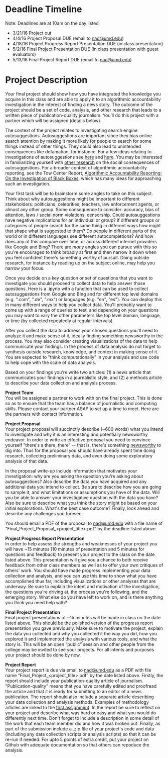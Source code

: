 # Deadline Timeline 
Note: Deadlines are at 10am on the day listed

* 3/21/16 Project out
* 4/4/16 Project Proposal DUE (email to nad@umd.edu)
* 4/18/16 Project Progress Report Presentation DUE (in class presentation)
* 5/2/16 Final Project Presentation DUE (in class presentation with guest evaluators)
* 5/13/16 Final Project Report DUE (email to nad@umd.edu)

# Project Description
Your final project should show how you have integrated the knowledge you acquire in this class and are able to apply it to an algorithmic accountability investigation in the interest of finding a news story. The outcome of the project should be a set of code, analysis, and other research that leads to a written piece of publication-quality journalism. You’ll do this project with a partner which will be assigned (details below). 

The context of the project relates to investigating search engine autosuggestions. Autosuggestions are important since they bias online search attention by making it more likely for people to search for some things instead of other things. They could also lead to unintended consequences like defamation, for instance. For a few ideas relating to investigations of autosuggestions see [here](http://www.slate.com/articles/technology/future_tense/2013/08/words_banned_from_bing_and_google_s_autocomplete_algorithms.html) and [here](http://towcenter.org/algorithmic-defamation-the-case-of-the-shameless-autocomplete/). You may be interested in familiarizing yourself with [other research](http://www.tandfonline.com/doi/abs/10.1080/17405904.2012.744320) on the social consequences of autosuggestions. For a broader context of algorithmic accountability reporting, see the Tow Center Report, [Algorithmic Accountability Reporting: On the Investigation of Black Boxes](http://www.nickdiakopoulos.com/wp-content/uploads/2011/07/Algorithmic-Accountability-Reporting_final.pdf), which has many ideas for approaching such an investigation. 

Your first task will be to brainstorm some angles to take on this subject. Think about why autosuggestions might be important to different stakeholders: politicians, celebrities, teachers, law enforcement agents, or almost any other group. Some consequence to consider: accuracy, bias of attention, laws / social norm violations, censorship. Could autosuggestions have negative implications for an individual or group? If different groups or categories of people search for the same thing in different ways how might that shape what is suggested to them? Do people in different parts of the world or in different languages see different autocompletions? And how does any of this compare over time, or across different internet providers like Google and Bing? There are *many* angles you can pursue with this so you're encouraged to think broadly at first and then narrow it down when you feel confident there's something worthy of pursuit. Doing outside research, for instance by reading up on the subject online, may help you narrow your focus. 

Once you decide on a key question or set of questions that you want to investigate you should proceed to collect data to help answer those questions. Here is a .ipynb with a function that can be used to collect autosuggestions from Google and Bing and for different top level domains (e.g. ".com", ".de", ".mx") or languages (e.g. "en", "es"). You can deploy this in many different ways to help you collect data. You'll probably want to come up with a range of queries to test, and depending on your questions you may want to vary the other parameters like top level domain, language, or time (by collected repeatedly at regular intervals). 

After you collect the data to address your chosen questions you'll need to analyze it and make sense of it, ideally finding something newsworthy in the process. You may also consider creating visualizations of the data to help communicate your findings. In the process of data analysis do not forget to synthesis outside research, knowledge, and context in making sense of it. You are expected to "think computationally" in your analysis and use code to help cope with the scale of data analysis. 

Based on your findings you're write two articles: (1) a news article that communicates your findings in a journalistic style, and (2) a methods article to describe your data collection and analysis process. 

**Project Team**   
You will be assigned a partner to work with on the final project. This is done so as to ensure that the team has a balance of journalistic and computing skills. Please contact your partner ASAP to set up a time to meet. Here are the partners with contact information.

**Project Proposal**  
Your project proposal will succinctly describe (~600 words) what you intend to investigate and why it is an interesting and potentially newsworthy endeavor. In order to write an effective proposal you need to convince yourself "there's a there, there" -- that is, there's something [newsworthy](http://www.mediacollege.com/journalism/news/newsworthy.html) to dig into. Thus for the proposal you should have already spent time doing research, collecting preliminary data, and even doing some exploratory analysis of that data. 

In the proposal write-up include information that motivates your investigation: why are you asking the question you're asking about autosuggestions? Also describe the data you have acquired and any additional data you intend to collect. Be sure to describe how you are going to sample it, and what limitations or assumptions you have of the data. Will you be able to answer your investigative question with the data you have? Also be sure to describe what you think the story might be based on your initial explorations. What's the best case outcome? Finally, look ahead and describe any challenges you foresee. 

You should email a PDF of the proposal to nad@umd.edu with a file name of "Final_Project_Proposal_\<project_title\>.pdf" by the deadline listed above. 

**Project Progress Report Presentation**  
In order to help assess the strengths and weaknesses of your project you will have ~15 minutes (10 minutes of presentation and 5 minutes for questions and feedback) to present your project to the class on the date listed above. This presentation will give you a chance to both receive feedback from other class members as well as to offer your own critiques of others' work. You should have made progress implementing your data collection and analysis, and you can use this time to show what you have accomplished thus far, including visualizations or other analyses that are underway. Be sure to explain the intent and motivation of the investigation, the questions you're driving at, the process you're following, and the emerging story. What else do you have left to work on, and is there anything you think you need help with? 

**Final Project Presentation**  
Final project presentations of ~15 minutes will be made in class on the date listed above. This should be the polished version of the progress report presentation you gave previously. Make sure to motivate the project, explain the data you collected and why you collected it the way you did, how you explored it and implemented the analysis with various tools, and what the story is. This will be an open “public” session and other people from the college may be invited to see your projects. For all intents and purposes your project should be done by now. 

**Project Report**  
Your project report is due via email to nad@umd.edu as a PDF with file name “Final_Project_\<project_title\>.pdf” by the date listed above. Firstly, the report should include your publication-quality article of journalism. "Publication-quality" means that you have carefully edited and proofread the article and that it is ready for submitting to an editor of a news publication. The report should also include a separate article describing your data collection and analysis methods. Examples of methodology articles are linked to the [first assignment](https://github.com/comp-journalism/UMD-J479V-J779V-Spring2016/blob/master/Asgn1/computational-data-journalism-critique.md). In the report be sure to reflect on your project and describe what was hard or easy and what you would do differently next time. Don't forget to include a description in some detail of the work that each team member did and how it was broken out. Finally, as part of the submission include a .zip file of your project's code and data (including any data collection scripts or analysis scripts) so that it can be re-run if needed. For upto 5 points of extra credit, put your project on Github with adequate documentation so that others can repoduce the analysis. 
